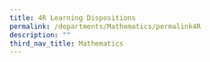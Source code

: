 ```yaml
---
title: 4R Learning Dispositions
permalink: /departments/Mathematics/permalink4R
description: ""
third_nav_title: Mathematics
---
```


